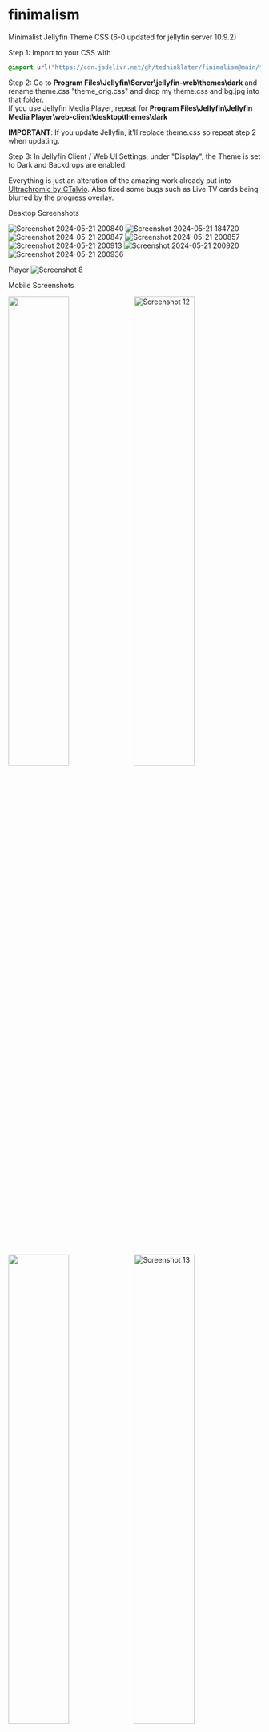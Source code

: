# finimalism
Minimalist Jellyfin Theme CSS (6-0 updated for jellyfin server 10.9.2)

Step 1: Import to your CSS with

```css
@import url("https://cdn.jsdelivr.net/gh/tedhinklater/finimalism@main/finimalism6-0.css");

```

Step 2: Go to **Program Files\Jellyfin\Server\jellyfin-web\themes\dark** and rename theme.css "theme_orig.css" and drop my theme.css and bg.jpg into that folder.<br>
If you use Jellyfin Media Player, repeat for **Program Files\Jellyfin\Jellyfin Media Player\web-client\desktop\themes\dark**

**IMPORTANT**: If you update Jellyfin, it'll replace theme.css so repeat step 2 when updating.

Step 3: In Jellyfin Client / Web UI Settings, under "Display", the Theme is set to Dark and Backdrops are enabled. 

Everything is just an alteration of the amazing work already put into [Ultrachromic by CTalvio](https://github.com/CTalvio/Ultrachromic). Also fixed some bugs such as Live TV cards being blurred by the progress overlay.

Desktop Screenshots

![Screenshot 2024-05-21 200840](https://github.com/tedhinklater/finimalism/assets/66086488/27ac3505-b819-411e-ba5e-d5a39b07d389)
![Screenshot 2024-05-21 184720](https://github.com/tedhinklater/finimalism/assets/66086488/0f5bf411-cf1b-48e5-a49d-013e816e7f7c)
![Screenshot 2024-05-21 200847](https://github.com/tedhinklater/finimalism/assets/66086488/0bc426b6-c1ef-4cd7-98ce-88121a5492aa)
![Screenshot 2024-05-21 200857](https://github.com/tedhinklater/finimalism/assets/66086488/8300c21c-1c1d-4787-818b-278255729f02)
![Screenshot 2024-05-21 200913](https://github.com/tedhinklater/finimalism/assets/66086488/9e44f3c5-b6e8-48dd-94cd-cdd2652d7113)
![Screenshot 2024-05-21 200920](https://github.com/tedhinklater/finimalism/assets/66086488/777af77f-27e6-463b-95a2-f476347e363c)
![Screenshot 2024-05-21 200936](https://github.com/tedhinklater/finimalism/assets/66086488/42734440-35ec-471a-9d4b-ea85d7b44b87)

Player
<img src="https://github.com/tedhinklater/finimalism/assets/66086488/976319a8-09eb-4bb8-be4d-1ebbc53e9180" alt="Screenshot 8">


Mobile Screenshots

<img src="https://github.com/tedhinklater/finimalism/assets/66086488/6637a1a7-5fb9-476b-b10f-cdd57c94c62f" style="width: 49%;">
<img src="https://github.com/tedhinklater/finimalism/assets/66086488/f998f43c-5971-440b-b3e5-4a51ba97e1dd" alt="Screenshot 12" style="width: 49%;">
<br>
<img src="https://github.com/tedhinklater/finimalism/assets/66086488/8b57c2a8-ccd9-4b37-9e25-b7b716c30c4c" style="width: 49%;">
<img src="https://github.com/tedhinklater/finimalism/assets/66086488/fa11a862-7dbc-422d-85ab-20a6b0fae938" alt="Screenshot 13" style="width: 49%;"><br>
<img src="https://github.com/tedhinklater/finimalism/assets/66086488/5a81ade2-9a20-4c52-9105-0348c6de07e3" alt="Screenshot 9" style="width: 25%;">
